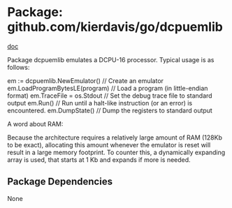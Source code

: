 Package: github.com/kierdavis/go/dcpuemlib
==========================================

[doc](http://gopkgdoc.appspot.com/pkg/github.com/kierdavis/go/dcpuemlib)

Package dcpuemlib emulates a DCPU-16 processor. Typical usage is as follows:

em := dcpuemlib.NewEmulator()      // Create an emulator
em.LoadProgramBytesLE(program)     // Load a program (in little-endian format)
em.TraceFile = os.Stdout           // Set the debug trace file to standard output
em.Run()                           // Run until a halt-like instruction (or an error) is
encountered.
em.DumpState()                     // Dump the registers to standard output

A word about RAM:

Because the architecture requires a relatively large amount of RAM (128Kb to be exact),
allocating this amount whenever the emulator is reset will result in a large memory footprint.
To counter this, a dynamically expanding array is used, that starts at 1 Kb and expands if
more is needed.

Package Dependencies
--------------------

None

